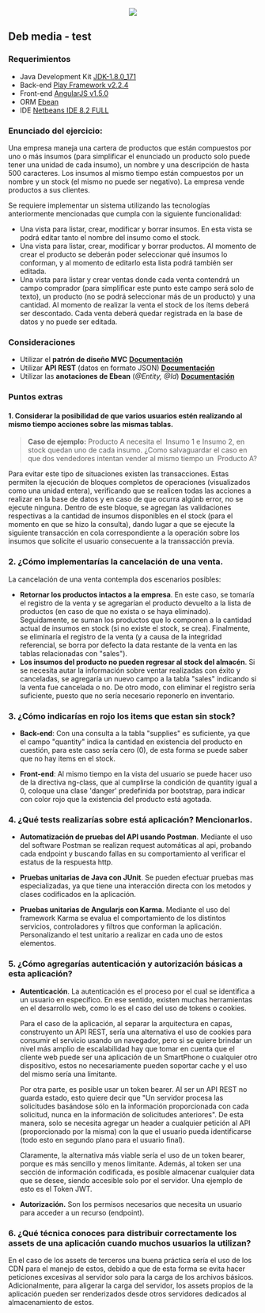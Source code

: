 <p align="center"><img src="https://debmedia.com/wp-content/themes/debmedia-child/dist/images/debmedia/logo.svg"></p>

## Deb media - test

### Requerimientos
- Java Development Kit [JDK-1.8.0_171](http://www.oracle.com/technetwork/java/javase/downloads/jdk8-downloads-2133151.html)
- Back-end [Play Framework v2.2.4](https://downloads.typesafe.com/play/2.2.4/play-2.2.4.zip)
- Front-end [AngularJS v1.5.0](https://code.angularjs.org/1.5.0)
- ORM [Ebean](https://www.playframework.com/documentation/2.2.4/JavaEbean)
- IDE [Netbeans IDE 8.2 FULL](https://netbeans.org/downloads/)

### Enunciado del ejercicio:
Una empresa maneja una cartera de productos que están compuestos por uno o más insumos
(para simplificar el enunciado un producto solo puede tener una unidad de cada insumo), un
nombre y una descripción de hasta 500 caracteres. Los insumos al mismo tiempo están
compuestos por un nombre y un stock (el mismo no puede ser negativo). La empresa vende
productos a sus clientes.

Se requiere implementar un sistema utilizando las tecnologías anteriormente mencionadas que
cumpla con la siguiente funcionalidad:
- Una vista para listar, crear, modificar y borrar insumos. En esta vista se podrá editar tanto
el nombre del insumo como el stock.
- Una vista para listar, crear, modificar y borrar productos. Al momento de crear el producto
se deberán poder seleccionar qué insumos lo conforman, y al momento de editarlo esta
lista podrá también ser editada.
- Una vista para listar y crear ventas donde cada venta contendrá un campo comprador
(para simplificar este punto este campo será solo de texto), un producto (no se podrá
seleccionar más de un producto) y una cantidad. Al momento de realizar la venta el stock
de los ítems deberá ser descontado. Cada venta deberá quedar registrada en la base de
datos y no puede ser editada.

### Consideraciones
- Utilizar el **patrón de diseño MVC** [**Documentación**](https://www.playframework.com/documentation/1.0/main#mvc)
- Utilizar **API REST** (datos en formato JSON) [**Documentación**](https://www.playframework.com/documentation/2.2.x/JavaJsonRequests)
- Utilizar las **anotaciones de Ebean** (*@Entity,  @Id*) [**Documentación**](https://www.playframework.com/documentation/2.2.x/JavaEbean#Usingthe-play.db.ebean.Model-superclass)

### Puntos extras
#### 1. Considerar la posibilidad de que varios usuarios estén realizando al mismo tiempo acciones sobre las mismas tablas.
> **Caso de ejemplo:** Producto A necesita el ​ Insumo 1 e Insumo 2, en stock quedan uno de cada insumo. ¿Como salvaguardar el caso en que dos vendedores intentan vender al mismo tiempo un ​ Producto A?

 Para evitar este tipo de situaciones existen las transacciones. Estas permiten la ejecución de bloques completos de operaciones (visualizados como una unidad entera), verificando que se realicen todas las acciones a realizar en la base de datos y en caso de que ocurra algúnb error, no se ejecute ninguna. Dentro de este bloque, se agregan las validaciones respectivas a la cantidad de insumos disponibles en el stock (para el momento en que se hizo la consulta), dando lugar a que se ejecute la siguiente transacción en cola correspondiente a la operación sobre los insumos que solicite el usuario consecuente a la transsacción previa.

### 2. ¿Cómo implementarías la cancelación de una venta.

La cancelación de una venta contempla dos escenarios posibles:
- **Retornar los productos intactos a la empresa**. En este caso, se tomaría el registro de la venta y se agregarían el producto devuelto a la lista de productos (en caso de que no exista o se haya eliminado). Seguidamente, se suman los productos que lo componen a la cantidad actual de insumos en stock (si no existe el stock, se crea). Finalmente, se eliminaría el registro de la venta (y a causa de la integridad referencial, se borra por defecto la data restante de la venta en las tablas relacionadas con "sales").
- **Los insumos del producto no pueden regresar al stock del almacén**. Si se necesita autar la información sobre ventar realizadas con éxito y canceladas, se agregaría un nuevo campo a la tabla "sales" indicando si la venta fue cancelada o no. De otro modo, con eliminar el registro sería suficiente, puesto que no sería necesario reponerlo en inventario.

### 3. ¿Cómo indicarías en rojo los items que estan sin stock?
  + **Back-end**: Con una consulta a la tabla "supplies" es suficiente, ya que el campo "quantity" indica la cantidad en existencia del producto en cuestión, para este caso sería cero (0), de esta forma se puede saber que no hay items en el stock.

  + **Front-end**: Al mismo tiempo en la vista del usuario se puede hacer uso de la directiva ng-class, que al cumplirse la condición de quantity igual a 0, coloque una clase 'danger' predefinida por bootstrap, para indicar con color rojo que la existencia del producto está agotada.

### 4. ¿Qué tests realizarías sobre está aplicación? Mencionarlos.
- **Automatización de pruebas del API usando Postman**. Mediante el uso del software Postman se realizan request automáticas al api, probando cada endpoint y buscando fallas en su comportamiento al verificar el estatus de la respuesta http.
- **Pruebas unitarias de Java con JUnit**. Se pueden efectuar pruebas mas especializadas, ya que tiene una interacción directa con los metodos y clases codificados en la aplicación.

- **Pruebas unitarias de Angularjs con Karma**. Mediante el uso del framework Karma se evalua el comportamiento de los distintos servicios, controladores y filtros que conforman la aplicación. Personalizando el test unitario a realizar en cada uno de estos elementos.

### 5. ¿Cómo agregarías autenticación y autorización básicas a esta aplicación?
+ **Autenticación**. La autenticación es el proceso por el cual se identifica a un usuario en específico. En ese sentido, existen muchas herramientas en el desarrollo web, como lo es el caso del uso de tokens o cookies.

  Para el caso de la aplicación, al separar la arquitectura en capas, construyento un API REST, sería una alternativa el uso de cookies para consumir el servicio usando un navegador, pero si se quiere brindar un nivel más amplio de escalabilidad hay que tomar en cuenta que el cliente web puede ser una aplicación de un SmartPhone o cualquier otro dispositivo, estos no necesariamente pueden soportar cache y el uso del mismo sería una limitante.

  Por otra parte, es posible usar un token bearer. Al ser un API REST no guarda estado, esto quiere decir que "Un servidor procesa las solicitudes basándose sólo en la información proporcionada con cada solicitud, nunca en la información de solicitudes anteriores". De esta manera, solo se necesita agregar un header a cualquier petición al API (proporcionado por la misma) con la que el usuario pueda identificarse (todo esto en segundo plano para el usuario final).

  Claramente, la alternativa más viable sería el uso de un token bearer, porque es más sencillo y menos limitante. Además, al token ser una sección de información codificada, es posible almacenar cualquier data que se desee, siendo accesible solo por el servidor. Una ejemplo de esto es el Token JWT.


+ **Autorización.** Son los permisos necesarios que necesita un usuario para acceder a un recurso (endpoint).


### 6. ¿Qué técnica conoces para distribuir correctamente los assets de una aplicación cuando muchos usuarios la utilizan?

En el caso de los assets de terceros una buena práctica sería el uso de los CDN para el manejo de estos, debido a que de esta forma se evita hacer peticiones excesivas al servidor solo para la carga de los archivos básicos. Adicionalmente, para aligerar la carga del servidor, los assets propios de la aplicación pueden ser renderizados desde otros servidores dedicados al almacenamiento de estos.
